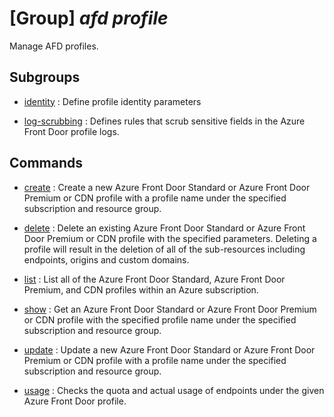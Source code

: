 # [Group] _afd profile_

Manage AFD profiles.

## Subgroups

- [identity](/Commands/afd/profile/identity/readme.md)
: Define profile identity parameters

- [log-scrubbing](/Commands/afd/profile/log-scrubbing/readme.md)
: Defines rules that scrub sensitive fields in the Azure Front Door profile logs.

## Commands

- [create](/Commands/afd/profile/_create.md)
: Create a new Azure Front Door Standard or Azure Front Door Premium or CDN profile with a profile name under the specified subscription and resource group.

- [delete](/Commands/afd/profile/_delete.md)
: Delete an existing  Azure Front Door Standard or Azure Front Door Premium or CDN profile with the specified parameters. Deleting a profile will result in the deletion of all of the sub-resources including endpoints, origins and custom domains.

- [list](/Commands/afd/profile/_list.md)
: List all of the Azure Front Door Standard, Azure Front Door Premium, and CDN profiles within an Azure subscription.

- [show](/Commands/afd/profile/_show.md)
: Get an Azure Front Door Standard or Azure Front Door Premium or CDN profile with the specified profile name under the specified subscription and resource group.

- [update](/Commands/afd/profile/_update.md)
: Update a new Azure Front Door Standard or Azure Front Door Premium or CDN profile with a profile name under the specified subscription and resource group.

- [usage](/Commands/afd/profile/_usage.md)
: Checks the quota and actual usage of endpoints under the given Azure Front Door profile.
